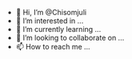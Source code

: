 - 👋 Hi, I’m @Chisomjuli
- 👀 I’m interested in ...
- 🌱 I’m currently learning ...
- 💞️ I’m looking to collaborate on ...
- 📫 How to reach me ...

<!---
Chisomjuli/Chisomjuli is a ✨ special ✨ repository because its `README.md` (this file) appears on your GitHub profile.
You can click the Preview link to take a look at your changes.
--->
